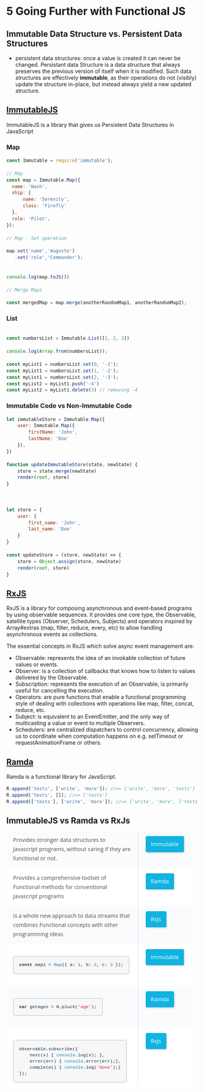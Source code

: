 # 5 Going Further with Functional JS

## Immutable Data Structure vs. Persistent Data Structures

- persistent data structures: once a value is created it can never be changed. Persistant data Structure is a data structure that always preserves the previous version of itself when it is modified. Such data structures are effectively **immutable**, as their operations do not (visibly) update the structure in-place, but instead always yield a new updated structure.

## [ImmutableJS](https://immutable-js.com/)
ImmutableJS is a library that gives us Persistent Data Structures in JavaScript

### Map
```js
const Immutable = require('immutable');

// Map
const map = Immutable.Map({ 
  name: 'Wash',
  ship: {
      name: 'Serenity',
      class: 'Firefly'
  },
  role: 'Pilot',
});

// Map - Set operation

map.set('name','Augusto')
   .set('role','Commander');


console.log(map.toJS())

// Merge Maps

const mergedMap = map.merge(anotherRandomMap1, anotherRandomMap2);

```

### List
```js

const numbersList = Immutable.List([1, 2, 3])

console.log(Array.from(numbersList));

const myList1 = numbersList.set(0, '-1');
const myList1 = numbersList.set(1, '-2');
const myList1 = numbersList.set(2, '-3');
const myList2 = myList1.push('-4')
const myList2 = myList1.delete(3) // removing -4

```

### Immutable Code vs Non-Immutable Code

```js
let immutableStore = Immutable.Map({ 
    user: Immutable.Map({ 
        firstName: 'John', 
        lastName: 'Doe' 
    }), 
})

function updateImmutableStore(state, newState) {
    store = state.merge(newState)
    render(root, store)
}



let store = {
    user: {
        first_name: 'John',
        last_name: 'Doe'
    }
}

const updateStore = (store, newState) => {
    store = Object.assign(store, newState)
    render(root, store)
}

```

## [RxJS](https://rxjs-dev.firebaseapp.com/guide/overview)
RxJS is a library for composing asynchronous and event-based programs by using observable sequences. It provides one core type, the Observable, satellite types (Observer, Schedulers, Subjects) and operators inspired by Array#extras (map, filter, reduce, every, etc) to allow handling asynchronous events as collections.

The essential concepts in RxJS which solve async event management are:

- Observable: represents the idea of an invokable collection of future values or events.
- Observer: is a collection of callbacks that knows how to listen to values delivered by the Observable.
- Subscription: represents the execution of an Observable, is primarily useful for cancelling the execution.
- Operators: are pure functions that enable a functional programming style of dealing with collections with operations like map, filter, concat, reduce, etc.
- Subject: is equivalent to an EventEmitter, and the only way of multicasting a value or event to multiple Observers.
- Schedulers: are centralized dispatchers to control concurrency, allowing us to coordinate when computation happens on e.g. setTimeout or requestAnimationFrame or others.

## [Ramda](https://ramdajs.com/)
Ramda is a functional library for JavaScript.

```js
R.append('tests', ['write', 'more']); //=> ['write', 'more', 'tests']
R.append('tests', []); //=> ['tests']
R.append(['tests'], ['write', 'more']); //=> ['write', 'more', ['tests']]
```

## ImmutableJS vs Ramda vs RxJs
![](./resources/ImmutableJS-RxJS-Ramda.png)